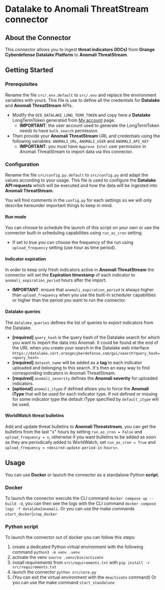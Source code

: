 # Datalake to Anomali ThreatStream connector

## About the Connector

This connector allows you to ingest **threat indicators (IOCs)** from **Orange Cyberdefense Datalake Platform** to **Anomali ThreatStream**.

## Getting Started

### Prerequisites
Rename the file `src/.env.default` to `src/.env` and replace the environment variables with yours. This file is use to define all the credentials for **Datalake** and **Anomali ThreatStream** APIs.
* Modify the `OCD_DATALAKE_LONG_TERM_TOKEN` and copy here a **Datalake** LongTermToken generated from [My account](https://datalake.cert.orangecyberdefense.com/gui/my-account) page.
  * **IMPORTANT**: the user account used to generate the LongTermToken needs to have `bulk_search` permission.
* Then provide your **Anomali ThreatStream** URL and credentials using the following variables: `ANOMALI_URL`, `ANOMALI_USER` and `ANOMALI_API_KEY`
  * **IMPORTANT**: you must have `Approve Intel` user permission in Anomali ThreatStream to import data via this connector.

### Configuration

Rename the file `src/config.py.default` to `src/config.py` and adapt the values according to your usage. This file is used to configure the **Datalake API requests** which will be executed and how the data will be ingested into **Anomali ThreatStream**.

You will find comments in the `config.py` for each settings so we will only describe hereunder important things to keep in mind.
#### Run mode
You can choose to schedule the launch of this script on your own or use the connector built-in scheduling capabilities using `run_as_cron` setting.
* If set to true you can choose the frequency of the run using `upload_frequency` setting (use hour as time period).
#### Indicator expiration
In order to keep only fresh indicators active in **Anomali ThreatStream** the connector will set the **Expiration timestamp** of each indicator to `anomali_expiration_period` hours after the import.
* **IMPORTANT**: ensure that `anomali_expiration_period` is always higher than `upload_frequency` when you use the built-in scheduler capabilities or higher than the period you want to run the connector.
#### Datalake queries
The `datalake_queries` defines the list of queries to export indicators from the Datalake.
- **[required]** `query_hash` is the query hash of the Datalake search for which you want to import the data into Anomali. It could be found at the end of the URL when you create your search in the Datalake web interface `https://datalake.cert.orangecyberdefense.com/gui/search?query_hash=<query_hash>`
- **[required]** `dataset_name` will be added as a **tag** to each indicator uploaded and belonging to this search. It's then an easy way to find corresponding indicators in Anomali ThreatStream.
- **[required]** `anomali_severity` defines the **Anomali severity** for uploaded indicators.
- **[optional]** `anomali_itype` if defined allows you to force the **Anomali iType** that will be used for each indicator type. If not defined or missing for some indicator type the default iType specified by `default_itype` will be used.

#### WorldWatch threat bulletins
Add and update threat bulletins to **Anomali Threatstream**, you can get the bulletins from the last "x" hours by setting `run_as_cron = False` and `upload_frequency = x`, otherwise if you want bulletins to be added as soon as they are periodically added to WorldWatch, set `run_as_cron = True` and `upload_frequency = <desired-update-period-in-hours>`.

## Usage
You can use **Docker** or launch the connector as a standalone Python **script**.

### Docker
To launch the connector execute the CLI command `docker compose up --build -d`, you can then see the logs with the CLI command `docker compose logs -f datalake2anomali`.
Or you can use the make commands `start_docker`|`stop_docker`

### Python script
To launch the connector out of docker you can follow this steps:
1) create a dedicated Python virtual environment with the following command `python3 -m venv .venv`
2) activate the venv `source .venv/bin/activate`
3) install requirements from `src\requirements.txt` with `pip install -r src/requirements.txt`
4) launch the connector `python src/core.py`
5) (You can exit the virtual environment with the `deactivate` command)
Or you can use the make command `start_standalone`
